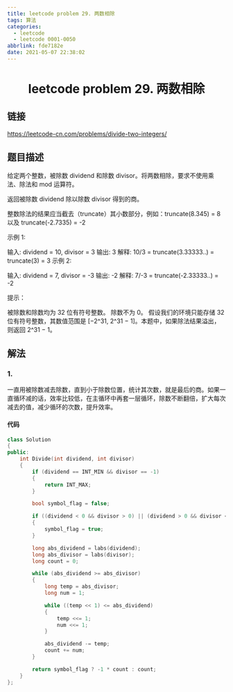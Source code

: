 ```yaml
---
title: leetcode problem 29. 两数相除
tags: 算法
categories:
  - leetcode
  - leetcode 0001-0050
abbrlink: fde7182e
date: 2021-05-07 22:38:02
---
```


# <center>leetcode problem 29. 两数相除</center>

## 链接

https://leetcode-cn.com/problems/divide-two-integers/



## 题目描述

给定两个整数，被除数 dividend 和除数 divisor。将两数相除，要求不使用乘法、除法和 mod 运算符。

返回被除数 dividend 除以除数 divisor 得到的商。

整数除法的结果应当截去（truncate）其小数部分，例如：truncate(8.345) = 8 以及 truncate(-2.7335) = -2

 

示例 1:

输入: dividend = 10, divisor = 3
输出: 3
解释: 10/3 = truncate(3.33333..) = truncate(3) = 3
示例 2:

输入: dividend = 7, divisor = -3
输出: -2
解释: 7/-3 = truncate(-2.33333..) = -2


提示：

被除数和除数均为 32 位有符号整数。
除数不为 0。
假设我们的环境只能存储 32 位有符号整数，其数值范围是 \[−2^31,  2^31 − 1\]。本题中，如果除法结果溢出，则返回 2^31 − 1。



## 解法

### 1.

一直用被除数减去除数，直到小于除数位置，统计其次数，就是最后的商。如果一直循环减的话，效率比较低，在主循环中再套一层循环，除数不断翻倍，扩大每次减去的值，减少循环的次数，提升效率。

#### 代码

```c++
class Solution 
{
public:
	int Divide(int dividend, int divisor)
	{
		if (dividend == INT_MIN && divisor == -1)
		{
			return INT_MAX;
		}

		bool symbol_flag = false;

		if ((dividend < 0 && divisor > 0) || (dividend > 0 && divisor < 0))
		{
			symbol_flag = true;
		}

		long abs_dividend = labs(dividend);
		long abs_divisor = labs(divisor);
		long count = 0;

		while (abs_dividend >= abs_divisor)
		{
			long temp = abs_divisor;
			long num = 1;

			while ((temp << 1) <= abs_dividend)
			{
				temp <<= 1;
				num <<= 1;
			}

			abs_dividend -= temp;
			count += num;
		}

		return symbol_flag ? -1 * count : count;
	}
};
```

